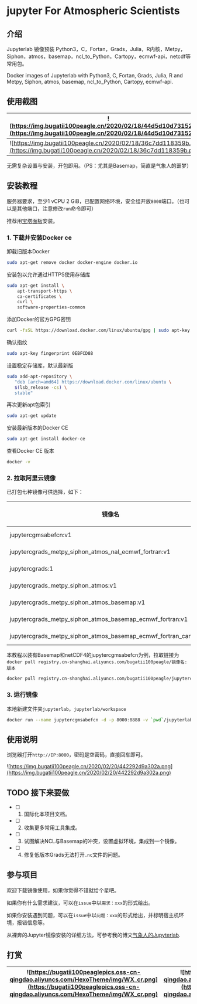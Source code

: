 # jupyter For Atmospheric Scientists

## 介绍

 Jupyterlab 镜像预装 Python3，C，Fortan，Grads，Julia，R内核，Metpy，Siphon，atmos，basemap，ncl_to_Python，Cartopy，ecmwf-api，netcdf等常用包。

Docker images of Jupyterlab with Python3, C, Fortan, Grads, Julia, R and Metpy, Siphon, atmos, basemap, ncl_to_Python, Cartopy, ecmwf-api.

## 使用截图

| ![https://img.bugatii100peagle.cn/2020/02/18/44d5d10d73152.png](https://img.bugatii100peagle.cn/2020/02/18/44d5d10d73152.png) | ![https://img.bugatii100peagle.cn/2020/02/18/362d47fcfb311.png](https://img.bugatii100peagle.cn/2020/02/18/362d47fcfb311.png)  |
| ------------ | ------------- |
| ![https://img.bugatii100peagle.cn/2020/02/18/36c7dd118359b.png](https://img.bugatii100peagle.cn/2020/02/18/36c7dd118359b.png) | ![https://img.bugatii100peagle.cn/2020/02/18/ec9bbcf04edf9.png](https://img.bugatii100peagle.cn/2020/02/18/ec9bbcf04edf9.png)|

无需复杂设置与安装，开包即用。（PS：尤其是Basemap，简直是气象人的噩梦）

## 安装教程

服务器要求，至少1 vCPU 2 GiB，已配置网络环境，安全组开放`8000`端口。（也可以是其他端口，注意修改`run`命令即可）

推荐用[宝塔面板](https://www.bt.cn/)安装。

### 1. 下载并安装Docker ce

卸载旧版本Docker

```bash
sudo apt-get remove docker docker-engine docker.io
```

安装包以允许通过HTTPS使用存储库

```bash
sudo apt-get install \
    apt-transport-https \
    ca-certificates \
    curl \
    software-properties-common
```

添加Docker的官方GPG密钥

```bash
curl -fsSL https://download.docker.com/linux/ubuntu/gpg | sudo apt-key add -
```

确认指纹

```bash
sudo apt-key fingerprint 0EBFCD88
```

设置稳定存储库，默认最新版

```bash
sudo add-apt-repository \
   "deb [arch=amd64] https://download.docker.com/linux/ubuntu \
   $(lsb_release -cs) \
   stable"
```

再次更新apt包索引

```bash
sudo apt-get update
```

安装最新版本的Docker CE

```bash
sudo apt-get install docker-ce
```

查看Docker CE 版本

```bash
docker -v
```

### 2. 拉取阿里云镜像

已打包七种镜像可供选择，如下：

| 镜像名| 大小 | Python3 C Grads Julia R |Metpy Siphon atmos | basemap | ncl_to_Python | Cartopy | ecmwf-api | netcdf | Fortan |
| ------------ | ------------- | ------------ | ------------ | ------------ | ------------ | ------------ | ------------ | ------------ | ------------ |
| jupytercgmsabefcn:v1 | 3.001 GB  | √ | √ | √ |   | √ | √ | √ | √ |
| jupytercgrads_metpy_siphon_atmos_nal_ecmwf_fortran:v1 | 2.600 GB | √ | √ |   | √ |   | √ |   | √ |
| jupytercgrads:1 | 1.871 GB | √ |  | |  | |  | |  |
| jupytercgrads_metpy_siphon_atmos:v1 | 1.978 GB | √ | √ | |  | |  | |  |
| jupytercgrads_metpy_siphon_atmos_basemap:v1 | 2.794 GB | √ | √ | √ |  | |  | |  |
| jupytercgrads_metpy_siphon_atmos_basemap_ecmwf_fortran:v1 | 2.794 GB | √ | √ | √ |  |  | √ | | √ |
| jupytercgrads_metpy_siphon_atmos_basemap_ecmwf_fortran_cartopy:v1 | 2.959 GB | √ | √ | √ |  | √ | √ | | √ |

本教程以装有Basemap和netCDF4的jupytercgmsabefcn为例，拉取链接为`docker pull registry.cn-shanghai.aliyuncs.com/bugatii100peagle/镜像名:版本`

```bash
docker pull registry.cn-shanghai.aliyuncs.com/bugatii100peagle/jupytercgmsabefcn:v1
```

### 3. 运行镜像

本地新建文件夹`jupyterlab`，`jupyterlab/workspace`

```bash
docker run --name jupytercgmsabefcn -d -p 8000:8888 -v `pwd`/jupyterlab:/workspace -w /workspace -e GRANT_SUDO=yes --user root registry.cn-shanghai.aliyuncs.com/bugatii100peagle/jupytercgmsabefcn jupyter-lab --no-browser --port=8888 --ip=0.0.0.0 --allow-root
```

## 使用说明

浏览器打开`http://IP:8000`，密码是空密码，直接回车即可。

![https://img.bugatii100peagle.cn/2020/02/20/442292d9a302a.png](https://img.bugatii100peagle.cn/2020/02/20/442292d9a302a.png)

## TODO 接下来要做

- [ ] 1. 国际化本项目文档。
- [ ] 2. 收集更多常用工具集成。
- [ ] 3. 试图解决NCL与Basemap的冲突，设置虚拟环境，集成到一个镜像。
- [ ] 4. 修复低版本Grads无法打开`.nc`文件的问题。

## 参与项目

欢迎下载镜像使用，如果你觉得不错就给个星吧。

如果你有什么需求建议，可以在`issue`中以`需求：xxx`的形式给出。

如果你安装遇到问题，可以在`issue`中以`问题：xxx`的形式给出，并标明宿主机环境，报错信息等。

从裸奔的Jupyter镜像安装的详细方法，可参考我的博文[气象人的Jupyterlab](https://blog.bugatii100peagle.cn/2020/02/17/%E6%B0%94%E8%B1%A1%E4%BA%BA%E7%9A%84JupyterLab/).

## 打赏

|![https://bugatii100peaglepics.oss-cn-qingdao.aliyuncs.com/HexoTheme/img/WX_cr.png](https://bugatii100peaglepics.oss-cn-qingdao.aliyuncs.com/HexoTheme/img/WX_cr.png)| ![https://bugatii100peaglepics.oss-cn-qingdao.aliyuncs.com/HexoTheme/img/ZFB_cr.jpg](https://bugatii100peaglepics.oss-cn-qingdao.aliyuncs.com/HexoTheme/img/ZFB_cr.jpg) |
| ------------ | ------------- |
